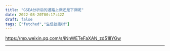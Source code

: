 ```yaml
---
title: "GSEA分析后的通路上调还是下调呢"
date: 2022-08-20T00:17:42Z
draft: false
tags: ["fetched","生信技能树"]
---
```


https://mp.weixin.qq.com/s/iNnWETeFaXAN_zd51lIYGw

---

